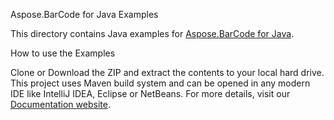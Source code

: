 Aspose.BarCode for Java Examples

This directory contains Java examples for [Aspose.BarCode for Java](https://www.aspose.com/products/barcode/java).

How to use the Examples

Clone or Download the ZIP and extract the contents to your local hard drive. This project uses Maven build system and can be opened in any modern IDE like IntelliJ IDEA, Eclipse or NetBeans. For more details, visit our [Documentation website](https://docs.aspose.com//display/barcodejava/How+to+Run+the+Examples).
